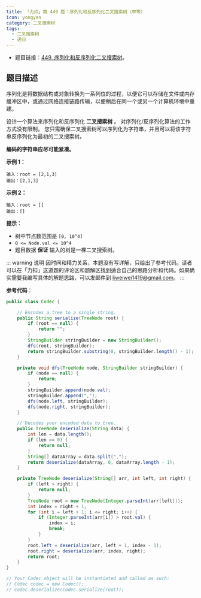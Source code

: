 ```yaml
---
title: 「力扣」第 449 题：序列化和反序列化二叉搜索树（中等）
icon: yongyan
category: 二叉搜索树
tags:
  - 二叉搜索树
  - 递归
---
```


- 题目链接：[449. 序列化和反序列化二叉搜索树](https://leetcode-cn.com/problems/serialize-and-deserialize-bst/)。

## 题目描述

序列化是将数据结构或对象转换为一系列位的过程，以便它可以存储在文件或内存缓冲区中，或通过网络连接链路传输，以便稍后在同一个或另一个计算机环境中重建。

设计一个算法来序列化和反序列化 **二叉搜索树** 。 对序列化/反序列化算法的工作方式没有限制。 您只需确保二叉搜索树可以序列化为字符串，并且可以将该字符串反序列化为最初的二叉搜索树。

**编码的字符串应尽可能紧凑。**

**示例 1：**

```
输入：root = [2,1,3]
输出：[2,1,3]
```

**示例 2：**

```
输入：root = []
输出：[]
```

**提示：**

- 树中节点数范围是 `[0, 10^4]`
- `0 <= Node.val <= 10^4`
- 题目数据 **保证** 输入的树是一棵二叉搜索树。

::: warning 说明
因时间和精力关系，本题没有写详解，只给出了参考代码。读者可以在「力扣」这道题的评论区和题解区找到适合自己的思路分析和代码。如果确实需要我编写具体的解题思路，可以发邮件到 liweiwei1419@gmail.com。
:::

**参考代码**：

```java
public class Codec {

    // Encodes a tree to a single string.
    public String serialize(TreeNode root) {
        if (root == null) {
            return "";
        }
        StringBuilder stringBuilder = new StringBuilder();
        dfs(root, stringBuilder);
        return stringBuilder.substring(0, stringBuilder.length() - 1);
    }

    private void dfs(TreeNode node, StringBuilder stringBuilder) {
        if (node == null) {
            return;
        }
        stringBuilder.append(node.val);
        stringBuilder.append(",");
        dfs(node.left, stringBuilder);
        dfs(node.right, stringBuilder);
    }

    // Decodes your encoded data to tree.
    public TreeNode deserialize(String data) {
        int len = data.length();
        if (len == 0) {
            return null;
        }
        String[] dataArray = data.split(",");
        return deserialize(dataArray, 0, dataArray.length - 1);
    }

    private TreeNode deserialize(String[] arr, int left, int right) {
        if (left > right) {
            return null;
        }
        TreeNode root = new TreeNode(Integer.parseInt(arr[left]));
        int index = right + 1;
        for (int i = left + 1; i <= right; i++) {
            if (Integer.parseInt(arr[i]) > root.val) {
                index = i;
                break;
            }
        }
        root.left = deserialize(arr, left + 1, index - 1);
        root.right = deserialize(arr, index, right);
        return root;
    }
}

// Your Codec object will be instantiated and called as such:
// Codec codec = new Codec();
// codec.deserialize(codec.serialize(root));
```
